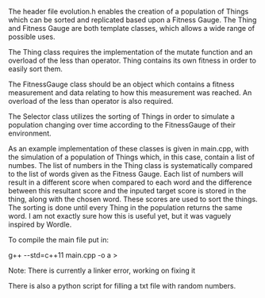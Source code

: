 The header file evolution.h enables the creation of a population of Things which can be sorted and 
replicated based upon a Fitness Gauge. The Thing and Fitness Gauge are both template classes, which
allows a wide range of possible uses.

The Thing class requires the implementation of the mutate function and an overload of the less than operator. Thing contains its own fitness in order to easily sort them.

The FitnessGauge class should be an object which contains a fitness measurement and data relating to how this measurement was reached. An overload of the less than operator is also required.

The Selector class utilizes the sorting of Things in order to simulate a population changing over time according to the FitnessGauge of their environment.


As an example implementation of these classes is given in main.cpp, with the simulation of a 
population of Things which, in this case, contain a list of numbes. The list of numbers in the 
Thing class is systematically compared to the list of words given as the Fitness Gauge. Each list 
of numbers will result in a different score when compared to each word and the difference between 
this resultant score and the inputed target score is stored in the thing, along with the chosen 
word. These scores are used to sort the things. The sorting is done until every Thing in the 
population returns the same word. I am not exactly sure how this is useful yet, but it was vaguely 
inspired by Wordle.

To compile the main file put in:

g++ --std=c++11 main.cpp -o a <OUTPUT FILE> > <POPULATION FILE> <WORDS FILE> <TARGET FITNESS> 
<GROWTH MAX> <GENERATIONS>

Note: There is currently a linker error, working on fixing it

There is also a python script for filling a txt file with random numbers.

